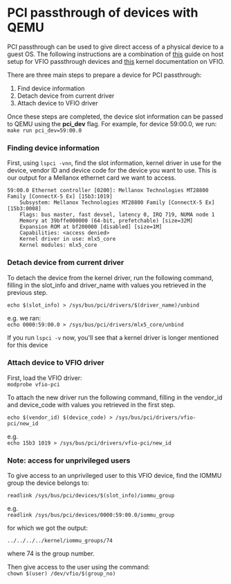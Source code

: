 # PCI passthrough of devices with QEMU
PCI passthrough can be used to give direct access of a physical device to a guest OS. 
The following instructions are a combination of [this](https://www.ibm.com/docs/en/linux-on-systems?topic=vfio-host-setup) guide on host setup for VFIO passthrough devices and [this](https://www.kernel.org/doc/Documentation/vfio.txt) kernel documentation on VFIO.

There are three main steps to prepare a device for PCI passthrough:
1. Find device information
2. Detach device from current driver
3. Attach device to VFIO driver

Once these steps are completed, the device slot information can be passed to QEMU using the **pci_dev** flag. For example, for device 59:00.0, we run:    
`make run pci_dev=59:00.0`

### Finding device information
First, using `lspci -vnn`, find the slot information, kernel driver in use for the device, vendor ID and device code for the device you want to use.
This is our output for a Mellanox ethernet card we want to access.
```
59:00.0 Ethernet controller [0200]: Mellanox Technologies MT28800 Family [ConnectX-5 Ex] [15b3:1019]
	Subsystem: Mellanox Technologies MT28800 Family [ConnectX-5 Ex] [15b3:0008]
	Flags: bus master, fast devsel, latency 0, IRQ 719, NUMA node 1
	Memory at 39bffe000000 (64-bit, prefetchable) [size=32M]
	Expansion ROM at bf200000 [disabled] [size=1M]
	Capabilities: <access denied>
	Kernel driver in use: mlx5_core
	Kernel modules: mlx5_core
```

### Detach device from current driver
To detach the device from the kernel driver, run the following command, filling in the slot_info and driver_name with values you retrieved in the previous step.
``` 
echo $(slot_info) > /sys/bus/pci/drivers/$(driver_name)/unbind
```
e.g. we ran:  
`echo 0000:59:00.0 > /sys/bus/pci/drivers/mlx5_core/unbind`

If you run `lspci -v` now, you'll see that a kernel driver is longer mentioned for this device

### Attach device to VFIO driver
First, load the VFIO driver:  
`modprobe vfio-pci`

To attach the new driver run the following command, filling in the vendor_id and device_code with values you retrieved in the first step.
```
echo $(vendor_id) $(device_code) > /sys/bus/pci/drivers/vfio-pci/new_id
```
e.g.  
`echo 15b3 1019 > /sys/bus/pci/drivers/vfio-pci/new_id`

### Note: access for unprivileged users
To give access to an unprivileged user to this VFIO device, find the IOMMU group the device belongs to:
```
readlink /sys/bus/pci/devices/$(slot_info)/iommu_group
```
e.g.   
`readlink /sys/bus/pci/devices/0000:59:00.0/iommu_group`

for which we got the output:
```
../../../../kernel/iommu_groups/74
```
where 74 is the group number.

Then give access to the user using the command:   
`chown $(user) /dev/vfio/$(group_no)`
